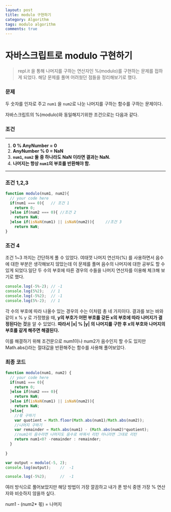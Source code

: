 ```yaml
---
layout: post
title: modulo 구현하기
category: Algorithm
tags: modulo algorithm
comments: true
---
```


# 자바스크립트로 modulo 구현하기

> repl.it 을 통해 나머지를 구하는 연산자인 %(modulo)를 구현하는 문제를 접하게 되었다. 해당 문제를 풀며 어려웠던 점들을 정리해보기로 했다.

### **문제**

두 숫자를 인자로 주고 `num1` 을   `num2`로 나눈 나머지를 구하는 함수를 구하는 문제이다. 

자바스크립트의 %(modulo)와 동일해지기위한 조건으로는 다음과 같다.

### 조건

---

1. **0 % AnyNumber = 0** 
2. **AnyNumber % 0 = NaN**
3. **`num1`, `num2` 둘 중 하나라도 NaN 이라면 결과는 NaN.**
4. **나머지는 항상 `num1`의 부호를 반환해야 함.**

---

### 조건 1,2,3

```javascript
function modulo(num1, num2){
  // your code here
  if(num1 === 0){	// 조건 1
    return 0;
  }else if(num2 === 0){	//조건 2
    return NaN;
  }else if(isNaN(num1) || isNaN(num2)){		//조건 3
    return NaN;
}
```

### 조건 4

조건 1~3 까지는 간단하게 풀 수 있었다. 여태껏 나머지 연산자(%) 를 사용하면서 음수에 대한 부분은 생각해보지 않았는데 이 문제를 풀며 음수의 나머지에 대한 공부도 할 수 있게 되었다.일단 두 수의 부호에 따른 경우의 수들을 나머지 연산자를 이용해 체크해 보기로 했다.

```js
console.log(-5%-2);	// -1
console.log(5%2);	// 1
console.log(-5%2);	// -1
console.log(5%-2);	// 1
```

각 수의 부호에 따라 나올수 있는 경우의 수는 이처럼 총 네 가지이다. 결과를 보는 바와 같이 x % y 로 가정했을 때, **y의 부호가 어떤 부호를 갖든 x의 부호에 따라 나머지가 결정된다는 것**을 알 수 있었다. 	**따라서 \|x\| % \|y\| 의 나머지를 구한 후 x의 부호와 나머지의 부호를 같게 해주면 해결된다.**



이를 해결하기 위해 조건문으로 num1이나 num2가 음수인지 할 수도 있지만 Math.abs()라는 절대값을 반환해주는 함수를 사용해 풀어보았다.

### 최종 코드

```js
function modulo(num1, num2) {
  // your code here
  if(num1 === 0){
    return 0;
  }else if(num2 === 0){
    return NaN;
  }else if(isNaN(num1) || isNaN(num2)){
    return NaN;
  }else{
    //몫 구하기
    var quotient = Math.floor(Math.abs(num1)/Math.abs(num2));
    //나머지 구하기
    var remainder = Math.abs(num1) - (Math.abs(num2)*quotient);
    //num1이 음수라면 나머지도 음수로 바꿔서 리턴 아니라면 그대로 리턴
    return num1<0? -remainder : remainder;
  }
  
}

var output = modulo(-5, 2);
console.log(output);	//	-1

console.log(-5%2);		//	-1

```

여러 방식으로 풀어보았지만 해당 방법이 가장 깔끔하고 내가 푼 방식 중엔 가장 % 연산자와 비슷하지 않을까 싶다. 

num1 - (num2* 몫) = 나머지